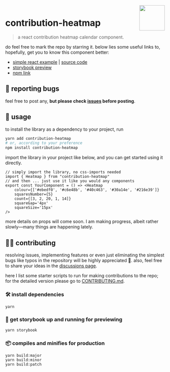 <img src="https://knowscount-1304485449.cos.ap-shanghai.myqcloud.com/assets/React%20App%20Screenshot.svg" align="right" width="80" height="80" />

# contribution-heatmap

> a react contribution heatmap calendar component.

do feel free to mark the repo by starring it. below lies some useful links to, hopefully, get you to know this component better:

-   [simple react example](http://contribution-heatmap-example.vercel.app/) | [source code](https://github.com/KnowsCount/contribution-heatmap-example)
-   [storybook preview](https://contribution-heatmap.vercel.app/)
-   [npm link](https://www.npmjs.com/package/contribution-heatmap)

## 📌 reporting bugs

feel free to post any, **but please check [issues](https://github.com/KnowsCount/contribution-heatmap/issues) before posting**.

## 🤤 usage

to install the library as a dependency to your project, run

```bash
yarn add contribution-heatmap
# or, according to your preference
npm install contribution-heatmap
```

import the library in your project like below, and you can get started using it directly.

<!-- prettier-ignore-start -->

```tsx
// simply import the library, no css-imports needed
import { Heatmap } from "contribution-heatmap"
// and then ... just use it like you would any components
export const YourComponent = () => <Heatmap 
    colour={['#ebedf0', '#c6e48b', '#40c463', '#30a14e', '#216e39']} 
    squaresNumber={5} 
    count={[3, 2, 20, 1, 14]}
    squareGap='4px'
    squareSize='15px'
/>
```

<!--prettier-ignore-end -->

more details on props will come soon. I am making progress, albeit rather slowly—many things are happening lately.

## 🙋‍♂️ contributing

resolving issues, implementing features or even just eliminating the simplest bugs like typos in the repository will be highly appreciated 🎉. also, feel free to share your ideas in the [discussions page](https://github.com/KnowsCount/contribution-heatmap/discussions).

here I list some starter scripts to run for making contributions to the repo; for the detailed version please go to [CONTRIBUTING.md](./CONTRIBUTING.md).

### 🛠 install dependencies

```
yarn
```

### 🔨 get storybook up and running for previewing

```
yarn storybook
```

### 📦 compiles and minifies for production

```
yarn build:major
yarn build:minor
yarn build:patch
```
